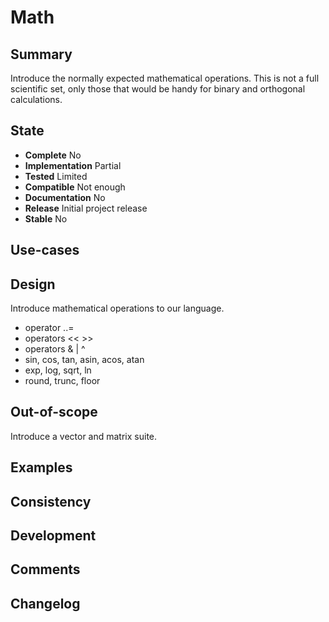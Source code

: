 Math
====

Summary
-------
Introduce the normally expected mathematical operations.
This is not a full scientific set, only those that would be handy for binary and orthogonal calculations.

State
-----
- **Complete** No
- **Implementation** Partial
- **Tested** Limited
- **Compatible** Not enough
- **Documentation** No
- **Release** Initial project release
- **Stable** No

Use-cases
---------

Design
------
Introduce mathematical operations to our language.
- operator ..=
- operators << >>
- operators & | ^
- sin, cos, tan, asin, acos, atan
- exp, log, sqrt, ln
- round, trunc, floor

Out-of-scope
------------
Introduce a vector and matrix suite.

Examples
--------

Consistency
-----------

Development
-----------

Comments
--------

Changelog
---------